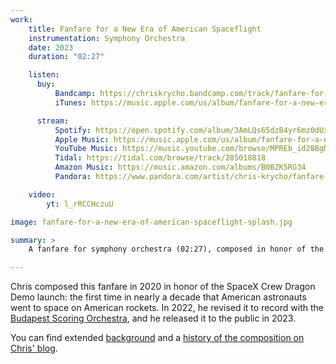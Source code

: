 ```yaml
---
work:
    title: Fanfare for a New Era of American Spaceflight
    instrumentation: Symphony Orchestra
    date: 2023
    duration: "02:27"

    listen:
      buy:
          Bandcamp: https://chriskrycho.bandcamp.com/track/fanfare-for-a-new-era-of-american-spaceflight
          iTunes: https://music.apple.com/us/album/fanfare-for-a-new-era-of-american-spaceflight/1679126526?uo=4&app=itunes&at=1001lry3&ct=dashboard

      stream:
          Spotify: https://open.spotify.com/album/3AmLQs65dzB4yr6mz0dUxB
          Apple Music: https://music.apple.com/us/album/fanfare-for-a-new-era-of-american-spaceflight/1679126526?app=music
          YouTube Music: https://music.youtube.com/browse/MPREb_id28BgMVrIR
          Tidal: https://tidal.com/browse/track/285018818
          Amazon Music: https://music.amazon.com/albums/B0BZK5RG34
          Pandora: https://www.pandora.com/artist/chris-krycho/fanfare-for-a-new-era-of-american-spaceflight-feat-budapest-scoring-orchestra/AL2hP7P9jbPv4JZ

    video:
        yt: l_rRCCHczuU

image: fanfare-for-a-new-era-of-american-spaceflight-splash.jpg

summary: >
    A fanfare for symphony orchestra (02:27), composed in honor of the SpaceX Crew Dragon Demo Launch recorded with the Budapest Scoring Orchesetra

---
```


Chris composed this fanfare in 2020 in honor of the SpaceX Crew Dragon Demo launch: the first time in nearly a decade that American astronauts went to space on American rockets. In 2022, he revised it to record with the [Budapest Scoring Orchestra](https://www.budapestscoring.com), and he released it to the public in 2023.

You can find extended [background](https://v5.chriskrycho.com/elsewhere/fanfare-for-a-new-era-of-american-spaceflight-live-recording/) and a [history of the composition on Chris' blog](https://v5.chriskrycho.com/journal/fanfare-for-a-new-era-of-american-spaceflight/).
